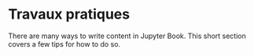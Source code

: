 # Travaux pratiques

There are many ways to write content in Jupyter Book. This short section
covers a few tips for how to do so.
